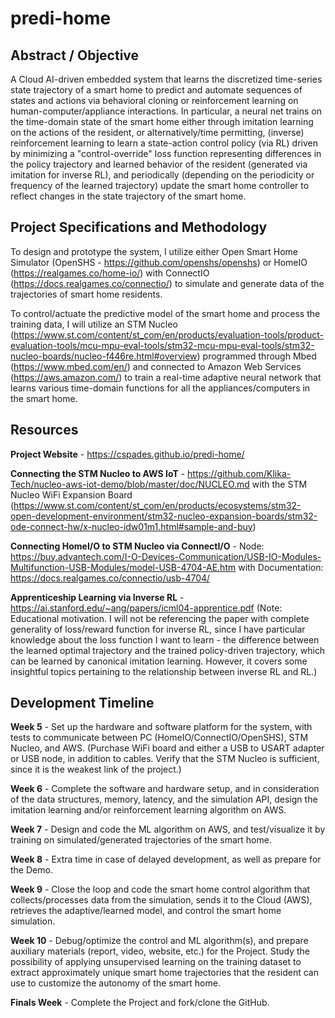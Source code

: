 # predi-home

## Abstract / Objective

A Cloud AI-driven embedded system that learns the discretized time-series state trajectory of a smart home to predict and automate sequences of states and actions via behavioral cloning or reinforcement learning on human-computer/appliance interactions. In particular, a neural net trains on the time-domain state of the smart home either through imitation learning on the actions of the resident, or alternatively/time permitting, (inverse) reinforcement learning to learn a state-action control policy (via RL) driven by minimizing a "control-override" loss function representing differences in the policy trajectory and learned behavior of the resident (generated via imitation for inverse RL), and periodically (depending on the periodicity or frequency of the learned trajectory) update the smart home controller to reflect changes in the state trajectory of the smart home.

## Project Specifications and Methodology

To design and prototype the system, I utilize either Open Smart Home Simulator (OpenSHS - https://github.com/openshs/openshs) or HomeIO (https://realgames.co/home-io/) with ConnectIO (https://docs.realgames.co/connectio/) to simulate and generate data of the trajectories of smart home residents.

To control/actuate the predictive model of the smart home and process the training data, I will utilize an STM Nucleo (https://www.st.com/content/st_com/en/products/evaluation-tools/product-evaluation-tools/mcu-mpu-eval-tools/stm32-mcu-mpu-eval-tools/stm32-nucleo-boards/nucleo-f446re.html#overview) programmed through Mbed (https://www.mbed.com/en/) and connected to Amazon Web Services (https://aws.amazon.com/) to train a real-time adaptive neural network that learns various time-domain functions for all the appliances/computers in the smart home.

## Resources

**Project Website** - https://cspades.github.io/predi-home/

**Connecting the STM Nucleo to AWS IoT** - https://github.com/Klika-Tech/nucleo-aws-iot-demo/blob/master/doc/NUCLEO.md with the STM Nucleo WiFi Expansion Board (https://www.st.com/content/st_com/en/products/ecosystems/stm32-open-development-environment/stm32-nucleo-expansion-boards/stm32-ode-connect-hw/x-nucleo-idw01m1.html#sample-and-buy)

**Connecting HomeI/O to STM Nucleo via ConnectI/O** - Node: https://buy.advantech.com/I-O-Devices-Communication/USB-IO-Modules-Multifunction-USB-Modules/model-USB-4704-AE.htm with Documentation: https://docs.realgames.co/connectio/usb-4704/

**Apprenticeship Learning via Inverse RL** - https://ai.stanford.edu/~ang/papers/icml04-apprentice.pdf (Note: Educational motivation. I will not be referencing the paper with complete generality of loss/reward function for inverse RL, since I have particular knowledge about the loss function I want to learn - the difference between the learned optimal trajectory and the trained policy-driven trajectory, which can be learned by canonical imitation learning. However, it covers some insightful topics pertaining to the relationship between inverse RL and RL.)

## Development Timeline

**Week 5** - Set up the hardware and software platform for the system, with tests to communicate between PC (HomeIO/ConnectIO/OpenSHS), STM Nucleo, and AWS. (Purchase WiFi board and either a USB to USART adapter or USB node, in addition to cables. Verify that the STM Nucleo is sufficient, since it is the weakest link of the project.)

**Week 6** - Complete the software and hardware setup, and in consideration of the data structures, memory, latency, and the simulation API, design the imitation learning and/or reinforcement learning algorithm on AWS.

**Week 7** - Design and code the ML algorithm on AWS, and test/visualize it by training on simulated/generated trajectories of the smart home.

**Week 8** - Extra time in case of delayed development, as well as prepare for the Demo.

**Week 9** - Close the loop and code the smart home control algorithm that collects/processes data from the simulation, sends it to the Cloud (AWS), retrieves the adaptive/learned model, and control the smart home simulation.

**Week 10** - Debug/optimize the control and ML algorithm(s), and prepare auxiliary materials (report, video, website, etc.) for the Project. Study the possibility of applying unsupervised learning on the training dataset to extract approximately unique smart home trajectories that the resident can use to customize the autonomy of the smart home.

**Finals Week** - Complete the Project and fork/clone the GitHub.
